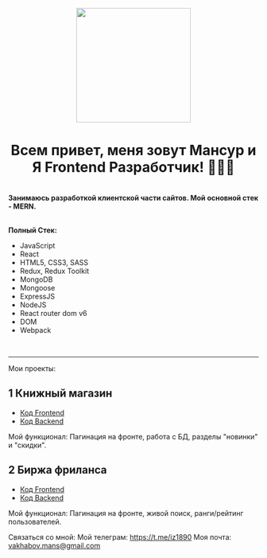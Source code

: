 <p align="center">
  <img src="https://media0.giphy.com/media/qgQUggAC3Pfv687qPC/giphy.gif" height="230"/>
</p>
 
<h1 align="center" >Всем привет, меня зовут Мансур и Я Frontend Разработчик! 👨🏻‍💻 </h1>

<br />
 
<div><b>Занимаюсь разработкой клиентской части сайтов. Мой основной стек - MERN.</b></div>

<br />

**Полный Стек:**
- JavaScript
- React
- HTML5, CSS3, SASS
- Redux, Redux Toolkit
- MongoDB
- Mongoose
- ExpressJS 
- NodeJS
- React router dom v6
- DOM
- Webpack

 
 <br />
 
---------------------------------------

 Мои проекты:

## 1 Книжный магазин
- [Код Frontend](https://github.com/M4nsur/Open-book-front.git)
- [Код Backend](https://github.com/M4nsur/OpenBook-back.git)

Мой функционал: Пагинация на фронте, работа с БД, разделы "новинки" и "скидки". 


## 2 Биржа фриланса
- [Код Frontend](https://github.com/M4nsur/Prancing-Pony-front.git)
- [Код Backend](https://github.com/M4nsur/Prancing-Pony-back.git)

Мой функционал: Пагинация на фронте, живой поиск, ранги/рейтинг пользователей.

Связаться со мной: 
Мой телеграм: https://t.me/iz1890
Моя почта: vakhabov.mans@gmail.com
